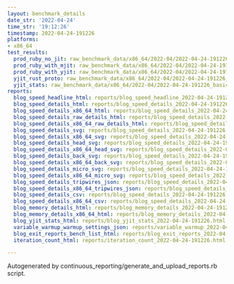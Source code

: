 ```yaml
---
layout: benchmark_details
date_str: '2022-04-24'
time_str: '19:12:26'
timestamp: 2022-04-24-191226
platforms:
- x86_64
test_results:
  prod_ruby_no_jit: raw_benchmark_data/x86_64/2022-04/2022-04-24-191226_basic_benchmark_prod_ruby_no_jit.json
  prod_ruby_with_mjit: raw_benchmark_data/x86_64/2022-04/2022-04-24-191226_basic_benchmark_prod_ruby_with_mjit.json
  prod_ruby_with_yjit: raw_benchmark_data/x86_64/2022-04/2022-04-24-191226_basic_benchmark_prod_ruby_with_yjit.json
  yjit_rust_proto: raw_benchmark_data/x86_64/2022-04/2022-04-24-191226_basic_benchmark_yjit_rust_proto.json
  yjit_stats: raw_benchmark_data/x86_64/2022-04/2022-04-24-191226_basic_benchmark_yjit_stats.json
reports:
  blog_speed_headline_html: reports/blog_speed_headline_2022-04-24-191226.html
  blog_speed_details_html: reports/blog_speed_details_2022-04-24-191226.html
  blog_speed_details_x86_64_html: reports/blog_speed_details_2022-04-24-191226.x86_64.html
  blog_speed_details_raw_details_html: reports/blog_speed_details_2022-04-24-191226.raw_details.html
  blog_speed_details_x86_64_raw_details_html: reports/blog_speed_details_2022-04-24-191226.x86_64.raw_details.html
  blog_speed_details_svg: reports/blog_speed_details_2022-04-24-191226.svg
  blog_speed_details_x86_64_svg: reports/blog_speed_details_2022-04-24-191226.x86_64.svg
  blog_speed_details_head_svg: reports/blog_speed_details_2022-04-24-191226.head.svg
  blog_speed_details_x86_64_head_svg: reports/blog_speed_details_2022-04-24-191226.x86_64.head.svg
  blog_speed_details_back_svg: reports/blog_speed_details_2022-04-24-191226.back.svg
  blog_speed_details_x86_64_back_svg: reports/blog_speed_details_2022-04-24-191226.x86_64.back.svg
  blog_speed_details_micro_svg: reports/blog_speed_details_2022-04-24-191226.micro.svg
  blog_speed_details_x86_64_micro_svg: reports/blog_speed_details_2022-04-24-191226.x86_64.micro.svg
  blog_speed_details_tripwires_json: reports/blog_speed_details_2022-04-24-191226.tripwires.json
  blog_speed_details_x86_64_tripwires_json: reports/blog_speed_details_2022-04-24-191226.x86_64.tripwires.json
  blog_speed_details_csv: reports/blog_speed_details_2022-04-24-191226.csv
  blog_speed_details_x86_64_csv: reports/blog_speed_details_2022-04-24-191226.x86_64.csv
  blog_memory_details_html: reports/blog_memory_details_2022-04-24-191226.html
  blog_memory_details_x86_64_html: reports/blog_memory_details_2022-04-24-191226.x86_64.html
  blog_yjit_stats_html: reports/blog_yjit_stats_2022-04-24-191226.html
  variable_warmup_warmup_settings_json: reports/variable_warmup_2022-04-24-191226.warmup_settings.json
  blog_exit_reports_bench_list_html: reports/blog_exit_reports_2022-04-24-191226.bench_list.html
  iteration_count_html: reports/iteration_count_2022-04-24-191226.html

---
```

Autogenerated by continuous_reporting/generate_and_upload_reports.rb script.
